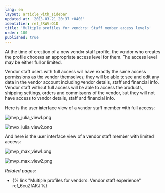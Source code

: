 ```yaml
---
lang: en
layout: article_with_sidebar
updated_at: '2018-03-21 20:37 +0400'
identifier: ref_2RWVrO1D
title: 'Multiple profiles for vendors: Staff member access levels'
order: 100
published: true
---
```

At the time of creation of a new vendor staff profile, the vendor who creates the profile chooses an appropriate access level for them. The access level may be either full or limited.

Vendor staff users with full access will have exactly the same access permissions as the vendor themselves; they will be able to see and edit any data in the vendor account including vendor details, staff and financial info. Vendor staff without full access will be able to access the products, shipping settings, orders and commissons of the vendor, but they will not have access to vendor details, staff and financial info.

Here is the user interface view of a vendor staff member with full access:

![mvp_julia_view1.png]({{site.baseurl}}/attachments/ref_2RWVrO1D/mvp_julia_view1.png)

![mvp_julia_view2.png]({{site.baseurl}}/attachments/ref_2RWVrO1D/mvp_julia_view2.png)

And here is the user interface view of a vendor staff member with limited access:

![mvp_max_view1.png]({{site.baseurl}}/attachments/ref_2RWVrO1D/mvp_max_view1.png)

![mvp_max_view2.png]({{site.baseurl}}/attachments/ref_2RWVrO1D/mvp_max_view2.png)


_Related pages:_
   
   * {% link "Multiple profiles for vendors: Vendor staff experience" ref_6cuZfAKJ %}
